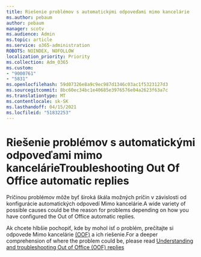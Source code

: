 ```yaml
---
title: Riešenie problémov s automatickými odpoveďami mimo kancelárie
ms.author: pebaum
author: pebaum
manager: scotv
ms.audience: Admin
ms.topic: article
ms.service: o365-administration
ROBOTS: NOINDEX, NOFOLLOW
localization_priority: Priority
ms.collection: Adm_O365
ms.custom:
- "9000761"
- "5831"
ms.openlocfilehash: 59d07326e8a9c9ec987d1346c03ac1f5323127d3
ms.sourcegitcommit: 8bc60ec34bc1e40685e3976576e04a2623f63a7c
ms.translationtype: MT
ms.contentlocale: sk-SK
ms.lasthandoff: 04/15/2021
ms.locfileid: "51832253"
---
```

# <a name="troubleshooting-out-of-office-automatic-replies"></a><span data-ttu-id="248e9-102">Riešenie problémov s automatickými odpoveďami mimo kancelárie</span><span class="sxs-lookup"><span data-stu-id="248e9-102">Troubleshooting Out Of Office automatic replies</span></span>

<span data-ttu-id="248e9-103">Príčinou problémov môže byť široká škála možných príčin v závislosti od konfigurácie automatických odpovedí Mimo kancelárie.</span><span class="sxs-lookup"><span data-stu-id="248e9-103">A wide variety of possible causes could be the reason for problems depending on how you have configured the Out of Office automatic replies.</span></span>

<span data-ttu-id="248e9-104">Ak chcete hlbšie pochopiť, kde by mohol ísť o problém, prečítajte si odpovede Mimo kancelárie [(OOF)](https://techcommunity.microsoft.com/t5/exchange-team-blog/understanding-and-troubleshooting-out-of-office-oof-replies/ba-p/1411972) a ich riešenie.</span><span class="sxs-lookup"><span data-stu-id="248e9-104">For a deeper comprehension of where the problem could be, please read  [Understanding and troubleshooting Out of Office (OOF) replies](https://techcommunity.microsoft.com/t5/exchange-team-blog/understanding-and-troubleshooting-out-of-office-oof-replies/ba-p/1411972)</span></span>